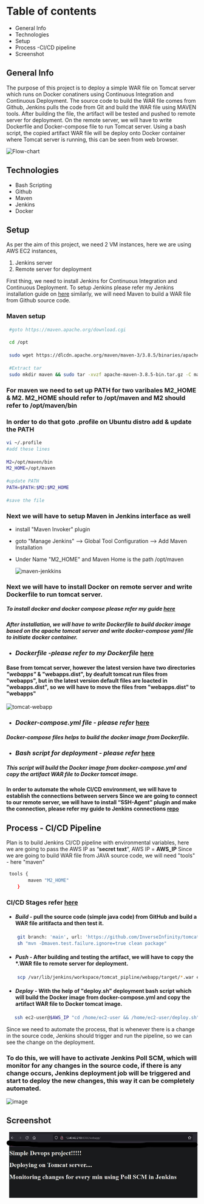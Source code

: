 # Table of contents

- General Info
- Technologies
- Setup
- Process -CI/CD pipeline
- Screenshot


## General Info

The purpose of this project is to deploy a simple WAR file on Tomcat server which runs on Docker conatiners using Continuous Integration and Continuous Deployment.
The source code to build the WAR file comes from Github, Jenkins pulls the code from Git and build the WAR file using MAVEN tools. After building the file, the artifact will be tested and pushed to remote server for deployment. On the remote server, we will have to write Dockerfile and Docker-compose file to run Tomcat server. Using a bash script, the copied artifact WAR file will be deploy onto Docker container where Tomcat server is running, this can be seen from web browser.


![Flow-chart](https://user-images.githubusercontent.com/98486154/160717376-cf5c3808-6aff-4618-86fa-884dd7c1e001.jpg)

## Technologies

- Bash Scripting
- Github
- Maven
- Jenkins
- Docker

 
## Setup

As per the aim of this project, we need 2 VM instances, here we are using AWS EC2 instances,
1. Jenkins server
2. Remote server for deployment 

First thing, we need to install Jenkins for Continuous Integration and Continuous Deployment. To setup Jenkins please refer my Jenkins installation guide on [here](https://github.com/nav-InverseInfinity/Jenkins-setup)
similarly, we will need Maven to build a WAR file from Github source code.

### Maven setup 

```sh
 #goto https://maven.apache.org/download.cgi

 cd /opt

 sudo wget https://dlcdn.apache.org/maven/maven-3/3.8.5/binaries/apache-maven-3.8.5-bin.tar.gz

 #Extract tar 
 sudo mkdir maven && sudo tar -xvzf apache-maven-3.8.5-bin.tar.gz -C maven
```
### For maven we need to set up PATH for two varibales M2_HOME & M2. M2_HOME should refer to /opt/maven and M2 should refer to /opt/maven/bin
### In order to do that goto .profile on Ubuntu distro add & update the PATH
```sh
vi ~/.profile 
#add these lines

M2=/opt/maven/bin
M2_HOME=/opt/maven

#update PATH
PATH=$PATH:$M2:$M2_HOME

#save the file

```
### Next we will have to setup Maven in Jenkins interface as well 
- install "Maven Invoker" plugin 
- goto "Manage Jenkins" --> Global Tool Configuration --> Add Maven Installation
- Under Name "M2_HOME" and Maven Home is the path /opt/maven

	![maven-jenkkins](https://user-images.githubusercontent.com/98486154/160714039-4ee35e62-12ee-4b97-9973-448aac963444.jpg)


### Next we will have to install Docker on remote server and write Dockerfile to run tomcat server.
##### To install docker and docker compose please refer my guide [here](https://github.com/nav-InverseInfinity/docker-setup)
##### After installation, we will have to write Dockerfile to build docker image based on the apache tomcat server and write docker-compose yaml file to initiate docker container.

- ### *Dockerfile -please refer to my Dockerfile* [here](https://github.com/nav-InverseInfinity/Jenkins-tomcat-deployment/blob/main/Dockerfile) 	
	
 #### Base from tomcat server, however the latest version have two directories *"webapps"* & "webapps.dist", by deafult tomcat run files from "webapps", but in the latest version default files are loacted in "webapps.dist", so we will have to move the files from "webapps.dist" to "webapps"

![tomcat-webapp](https://user-images.githubusercontent.com/98486154/160714443-98c34e5a-fa44-4e6b-8f9d-ef3de879d9b9.jpg)


- ### *Docker-compose.yml file - please refer* [here](https://github.com/nav-InverseInfinity/Jenkins-tomcat-deployment/blob/main/docker-compose.yml)
 ##### Docker-compose files helps to build the docker image from Dockerfile. 

- ### *Bash script for deployment - please refer* [here](https://github.com/nav-InverseInfinity/Jenkins-tomcat-deployment/blob/main/deploy.sh)
 ##### This script will build the Docker image from docker-compose.yml and copy the artifact WAR file to Docker tomcat image.




#### In order to automate the whole CI/CD environment, we will have to establish the connections between servers  Since we are going to connect to our remote server, we will have to install “**SSH-Agent**” plugin and make the connection, please refer my guide to Jenkins connections [repo](https://github.com/nav-InverseInfinity/Jenkins-setup)



## Process - CI/CD Pipeline

Plan is to build Jenkins CI/CD pipeline with environmental variables, here we are going to pass the AWS IP as “**secret text**”, AWS IP = **AWS_IP**
Since we are going to build WAR file from JAVA source code, we will need "tools" - here "maven"
```sh
 tools {
        maven "M2_HOME"
    }
``` 

### CI/CD Stages refer [here](https://github.com/nav-InverseInfinity/Jenkins-tomcat-deployment/blob/main/Jenkins_pipeline)


- #### *Build* - pull the source code (simple java code) from GitHub and build a WAR file aritifacta and then test it.
```sh
	git branch: 'main', url: 'https://github.com/InverseInfinity/tomcat_test.git'
	sh "mvn -Dmaven.test.failure.ignore=true clean package"
```
- #### *Push* - After building and testing the artifact, we will have to copy the *.WAR file to remote server for deployment.

```sh
	scp /var/lib/jenkins/workspace/tomcat_pipline/webapp/target/*.war ec2-user@$AWS_IP:~/
```	
- #### *Deploy* - With the help of "deploy.sh" deployment bash script which will build the Docker image from docker-compose.yml and copy the artifact WAR file to Docker tomcat image.

```sh
   ssh ec2-user@$AWS_IP "cd /home/ec2-user && /home/ec2-user/deploy.sh"
```

Since we need to automate the process, that is whenever there is a change in the source code, Jenkins should trigger and run the pipeline, so we can see the change on the deployment. 
### To do this, we will have to activate Jenkins Poll SCM, which will monitor for any changes in the source code, if there is any change occurs, Jenkins deployment job will be triggered and start to deploy the new changes, this way it can be completely automated.

![image](https://user-images.githubusercontent.com/98486154/160790827-1bc46c11-b0e8-43c3-801a-12ee2312c736.png)



## Screenshot


![](Deployment_screenshot.jpg)
